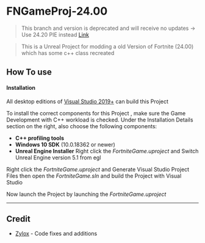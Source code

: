 # FNGameProj-24.00

> This branch and version is deprecated and will receive no updates -> Use 24.20 PIE instead [Link](https://github.com/bc2424/UEFN-PIE)

> This is a Unreal Project for modding a old Version of Fortnite (24.00) which has some c++ class recreated

## How To use

#### Installation

All desktop editions of [Visual Studio 2019+]((http://www.visualstudio.com/products/visual-studio-community-vs)) can build this Project

To install the correct components for this Project , make sure the Game Development with C++ workload is checked. Under the Installation Details section on the right, also choose the following components:
-   **C++ profiling tools**
-   **Windows 10 SDK** (10.0.18362 or newer)
-   **Unreal Engine Installer**
Right click the *FortniteGame.uproject* and Switch Unreal Engine version 5.1 from egl

Right click the *FortniteGame.uproject* and Generate Visual Studio Project Files then open the *FortniteGame.sln* and build the Project with Visual Studio

Now launch the Project by launching the *FortniteGame.uproject*

---
## Credit

- [Zylox](https://twitter.com/zyloxmods) - Code fixes and additions
